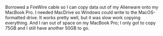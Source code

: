 Borrowed a FireWire cable so I can copy data out of my Alienware onto my
MacBook Pro.  I needed MacDrive so Windows could write to the MacOS-formatted
drive.  It works pretty well, but it was slow work copying everything.  And I
ran out of space on my MacBook Pro; I only got to copy 75GB and I still have
another 50GB to go.

